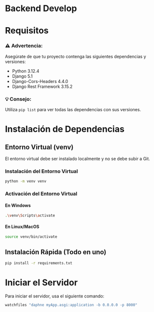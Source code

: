 # Backend Develop

# Requisitos

### ⚠️ **Advertencia:**

Asegúrate de que tu proyecto contenga las siguientes dependencias y versiones:

- Python 3.12.4
- Django 5.1
- Django-Cors-Headers 4.4.0
- Django Rest Framework 3.15.2

### 💡 **Consejo:**

Utiliza `pip list` para ver todas las dependencias con sus versiones.

# Instalación de Dependencias

## Entorno Virtual (venv)

El entorno virtual debe ser instalado localmente y no se debe subir a Git.

### Instalación del Entorno Virtual

```sh
python -m venv venv
```

### Activación del Entorno Virtual

#### En Windows

```sh
.\venv\Scripts\activate
```

#### En Linux/MacOS

```sh
source venv/bin/activate
```

## Instalación Rápida (Todo en uno)

```sh
pip install -r requirements.txt
```

# Iniciar el Servidor

Para iniciar el servidor, usa el siguiente comando:

```sh
watchfiles "daphne myApp.asgi:application -b 0.0.0.0 -p 8000"
```
